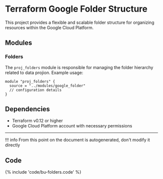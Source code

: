 # Terraform Google Folder Structure

This project provides a flexible and scalable folder structure for organizing resources within the Google Cloud Platform.

## Modules

### Folders

The `proj_folders` module is responsible for managing the folder hierarchy related to data projion.
Example usage:

```hcl
module "proj_folders" {
  source = "../modules/google_folder"
  // configuration details
}
```

## Dependencies

- Terraform v0.12 or higher
- Google Cloud Platform account with necessary permissions

---

!!! info
    From this point on the document is autogenerated, don't modify it directly

## Code

{% include 'code/bu-folders.code' %}
